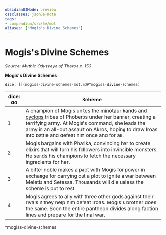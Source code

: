 ```yaml
---
obsidianUIMode: preview
cssclasses: json5e-note
tags:
- compendium/src/5e/mot
aliases: ["Mogis's Divine Schemes"]
---
```

# Mogis's Divine Schemes
*Source: Mythic Odysseys of Theros p. 153* 

**Mogis's Divine Schemes**

`dice: [](mogiss-divine-schemes-mot.md#^mogiss-divine-schemes)`

| dice: d4 | Scheme |
|----------|--------|
| 1 | A champion of Mogis unites the [minotaur](2-Mechanics/CLI/bestiary/monstrosity/minotaur.md) bands and [cyclops](2-Mechanics/CLI/bestiary/giant/cyclops.md) tribes of Phoberos under her banner, creating a terrifying army. At Mogis's command, she leads the army in an all-out assault on Akros, hoping to draw Iroas into battle and defeat him once and for all. |
| 2 | Mogis bargains with Pharika, convincing her to create elixirs that will turn his followers into invincible monsters. He sends his champions to fetch the necessary ingredients for her. |
| 3 | A bitter noble makes a pact with Mogis for power in exchange for carrying out a plot to ignite a war between Meletis and Setessa. Thousands will die unless the scheme is put to rest. |
| 4 | Mogis agrees to ally with three other gods against their rivals if they help him defeat Iroas. Mogis's brother does the same. Soon the entire pantheon divides along faction lines and prepare for the final war. |
^mogiss-divine-schemes